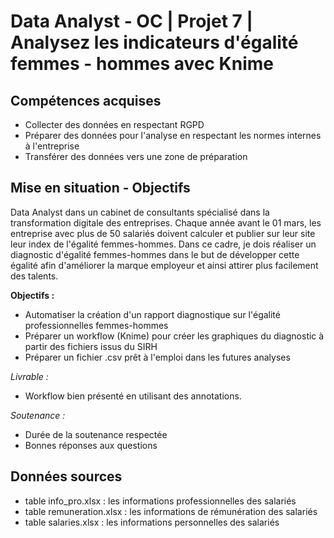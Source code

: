 # Data Analyst - OC | Projet 7 | Analysez les indicateurs d'égalité femmes - hommes avec Knime

## Compétences acquises
- Collecter des données en respectant RGPD
- Préparer des données pour l'analyse en respectant les normes internes à l'entreprise
- Transférer des données vers une zone de préparation

## Mise en situation - Objectifs
Data Analyst dans un cabinet de consultants spécialisé dans la transformation digitale des entreprises. 
Chaque année avant le 01 mars, les entreprise avec plus de 50 salariés doivent calculer et publier sur leur site leur index de l'égalité femmes-hommes. 
Dans ce cadre, je dois réaliser un diagnostic d'égalité femmes-hommes dans le but de développer cette égalité afin d'améliorer la marque employeur et ainsi attirer plus facilement des talents. 

**Objectifs :**
- Automatiser la création d'un rapport diagnostique sur l'égalité professionnelles femmes-hommes
- Préparer un workflow (Knime) pour créer les graphiques du diagnostic à partir des fichiers issus du SIRH
- Préparer un fichier .csv prêt à l'emploi dans les futures analyses

*Livrable :*
- Workflow bien présenté en utilisant des annotations. 

*Soutenance :*
- Durée de la soutenance respectée
- Bonnes réponses aux questions

## Données sources
- table info_pro.xlsx : les informations professionnelles des salariés
- table remuneration.xlsx : les informations de rémunération des salariés
- table salaries.xlsx : les informations personnelles des salariés
